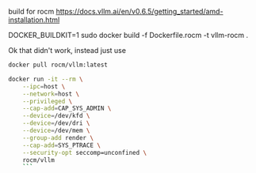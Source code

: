build for rocm
https://docs.vllm.ai/en/v0.6.5/getting_started/amd-installation.html

DOCKER_BUILDKIT=1 sudo docker build -f Dockerfile.rocm -t vllm-rocm .

Ok that didn't work, instead just use

```bash
docker pull rocm/vllm:latest
```

```sh
docker run -it --rm \
    --ipc=host \
    --network=host \
    --privileged \
    --cap-add=CAP_SYS_ADMIN \
    --device=/dev/kfd \
    --device=/dev/dri \
    --device=/dev/mem \
    --group-add render \
    --cap-add=SYS_PTRACE \
    --security-opt seccomp=unconfined \
    rocm/vllm
    ```
